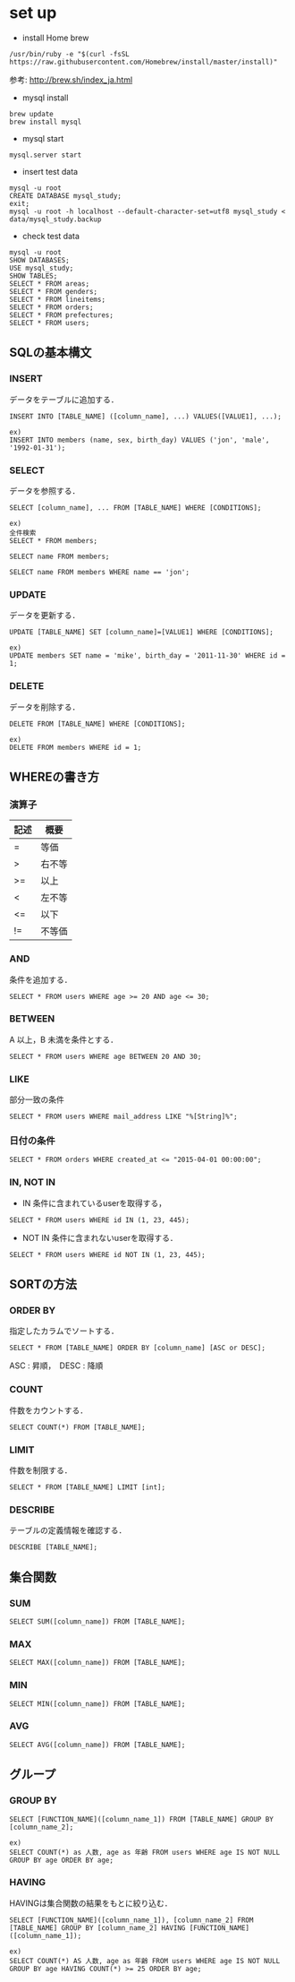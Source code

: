 # set up

- install Home brew

```
/usr/bin/ruby -e "$(curl -fsSL https://raw.githubusercontent.com/Homebrew/install/master/install)"

```

参考: http://brew.sh/index_ja.html


- mysql install

```
brew update
brew install mysql
```



- mysql start

```
mysql.server start
```


- insert test data

```
mysql -u root
CREATE DATABASE mysql_study;
exit;
mysql -u root -h localhost --default-character-set=utf8 mysql_study < data/mysql_study.backup
```


- check test data


```
mysql -u root
SHOW DATABASES;
USE mysql_study;
SHOW TABLES;
SELECT * FROM areas;
SELECT * FROM genders;
SELECT * FROM lineitems;
SELECT * FROM orders;
SELECT * FROM prefectures;
SELECT * FROM users;
```

## SQLの基本構文
### INSERT

データをテーブルに追加する．
```
INSERT INTO [TABLE_NAME] ([column_name], ...) VALUES([VALUE1], ...);

ex)
INSERT INTO members (name, sex, birth_day) VALUES ('jon', 'male', '1992-01-31');
```

### SELECT

データを参照する．
```
SELECT [column_name], ... FROM [TABLE_NAME] WHERE [CONDITIONS];

ex)
全件検索
SELECT * FROM members;

SELECT name FROM members;

SELECT name FROM members WHERE name == 'jon';

```

### UPDATE
データを更新する．

```
UPDATE [TABLE_NAME] SET [column_name]=[VALUE1] WHERE [CONDITIONS];

ex)
UPDATE members SET name = 'mike', birth_day = '2011-11-30' WHERE id = 1;
```
### DELETE
データを削除する．

```
DELETE FROM [TABLE_NAME] WHERE [CONDITIONS];

ex)
DELETE FROM members WHERE id = 1;
```

## WHEREの書き方

### 演算子
| 記述 | 概要|
| ---- | ---- |
| = | 等価 |
| > | 右不等 |
| >= | 以上 |
| < | 左不等 |
| <= | 以下 |
| != | 不等価 |

### AND
条件を追加する．
```
SELECT * FROM users WHERE age >= 20 AND age <= 30;
```

### BETWEEN
A 以上，B 未満を条件とする．
```
SELECT * FROM users WHERE age BETWEEN 20 AND 30;
```

### LIKE
部分一致の条件
```
SELECT * FROM users WHERE mail_address LIKE "%[String]%";
```
### 日付の条件
```
SELECT * FROM orders WHERE created_at <= "2015-04-01 00:00:00";
```

### IN, NOT IN
- IN
条件に含まれているuserを取得する，
```
SELECT * FROM users WHERE id IN (1, 23, 445);
```

- NOT IN
条件に含まれないuserを取得する．
```
SELECT * FROM users WHERE id NOT IN (1, 23, 445);
```

## SORTの方法

### ORDER BY
指定したカラムでソートする．
```
SELECT * FROM [TABLE_NAME] ORDER BY [column_name] [ASC or DESC];
```
ASC : 昇順，　DESC : 降順


### COUNT
件数をカウントする．
```
SELECT COUNT(*) FROM [TABLE_NAME];
```

### LIMIT
件数を制限する．
```
SELECT * FROM [TABLE_NAME] LIMIT [int];
```

### DESCRIBE
テーブルの定義情報を確認する．
```
DESCRIBE [TABLE_NAME];
```

## 集合関数
### SUM
```
SELECT SUM([column_name]) FROM [TABLE_NAME];
```

### MAX
```
SELECT MAX([column_name]) FROM [TABLE_NAME];
```

### MIN
```
SELECT MIN([column_name]) FROM [TABLE_NAME];
```

### AVG
```
SELECT AVG([column_name]) FROM [TABLE_NAME];
```

## グループ
### GROUP BY
```
SELECT [FUNCTION_NAME]([column_name_1]) FROM [TABLE_NAME] GROUP BY [column_name_2];

ex)
SELECT COUNT(*) as 人数, age as 年齢 FROM users WHERE age IS NOT NULL GROUP BY age ORDER BY age;
```


### HAVING
HAVINGは集合関数の結果をもとに絞り込む．
```
SELECT [FUNCTION_NAME]([column_name_1]), [column_name_2] FROM [TABLE_NAME] GROUP BY [column_name_2] HAVING [FUNCTION_NAME]([column_name_1]);

ex)
SELECT COUNT(*) AS 人数, age as 年齢 FROM users WHERE age IS NOT NULL GROUP BY age HAVING COUNT(*) >= 25 ORDER BY age;
```
